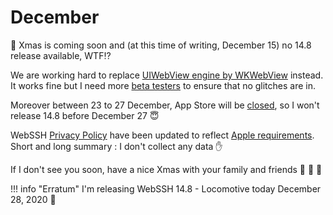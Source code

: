 # December
:christmas_tree: Xmas is coming soon and (at this time of writing, December 15) no 14.8 release available, WTF:interrobang:

We are working hard to replace [UIWebView engine by WKWebView](https://developer.apple.com/news/?id=edwud51q) instead. It works fine but I need more [beta testers](/documentation/becoming-external-tester/) to ensure that no glitches are in.

Moreover between 23 to 27 December, App Store will be [closed](https://developer.apple.com/news/?id=83m4plrb), so I won't release 14.8 before December 27 :innocent:

WebSSH [Privacy Policy](/documentation/legal/privacy-policy/) have been updated to reflect [Apple requirements](https://developer.apple.com/news/?id=3wann9gh). Short and long summary : I don't collect any data :raised_hand:

If I don't see you soon, have a nice Xmas with your family and friends :santa: :christmas_tree: :gift:

!!! info "Erratum"
    I'm releasing WebSSH 14.8 - Locomotive today December 28, 2020 :muscle: